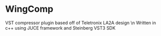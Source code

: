 # WingComp
VST compressor plugin based off of Teletronix LA2A design \n
Written in c++ using JUCE framework and Steinberg VST3 SDK
